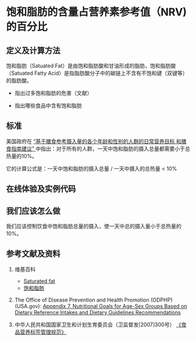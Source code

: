 # 饱和脂肪的含量占营养素参考值（NRV) 的百分比

## 定义及计算方法

饱和脂肪（Satuated Fat）是由饱和脂肪酸和甘油形成的脂肪，饱和脂肪酸（Satuated Fatty Acid）是指脂肪酸分子中的碳链上不含有不饱和键（双键等）的脂肪酸。

- 指出过多饱和脂肪的危害（文献）

- 指出哪些食品中含有饱和脂肪

## 标准

美国政府在 [“基于膳食参考摄入量的各个年龄和性别的人群的日常营养目标
和膳食指南建议” ](https://health.gov/dietaryguidelines/2015/guidelines/appendix-7/)中指出：对于所有的人群，一天中饱和脂肪的摄入总量都需要小于总热量的10%。

它的计算公式是：一天中饱和脂肪的摄入总量 / 一天中摄入的总热量 < 10%

## 在线体验及实例代码


## 我们应该怎么做

我们应该控制饮食中饱和脂肪总量的摄入，使一天中总的摄入量小于总热量的10%。

## 参考文献及资料

1. 维基百科
	- [Saturated fat](https://en.wikipedia.org/wiki/Saturated_fat)
	- [饱和脂肪](https://zh.wikipedia.org/wiki/%E9%A3%BD%E5%92%8C%E8%84%82%E8%82%AA#cite_note-11)

2. The Office of Disease Prevention and Health Promotion (ODPHP) (USA.gov): [Appendix 7. Nutritional Goals for Age-Sex Groups Based on Dietary Reference Intakes and Dietary Guidelines Recommendations](https://health.gov/dietaryguidelines/2015/guidelines/appendix-7/)

3. 中华人民共和国国家卫生和计划生育委员会（卫监督发[2007]300号） [《食品营养标签管理规范》](http://www.nhfpc.gov.cn/sps/s3593/200804/e6c1613d28004cf095546ab84723834b.shtml)

